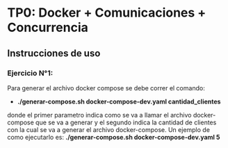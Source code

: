 # TP0: Docker + Comunicaciones + Concurrencia

## Instrucciones de uso
### Ejercicio N°1:

Para generar el archivo docker compose se debe correr el comando: 
* **./generar-compose.sh docker-compose-dev.yaml cantidad_clientes**

donde el primer parametro indica como se va a llamar el archivo docker-compose que se va a generar y el segundo indica la cantidad de clientes con la cual se va a generar el archivo docker-compose. Un ejemplo de como ejecutarlo es: **./generar-compose.sh docker-compose-dev.yaml 5**

